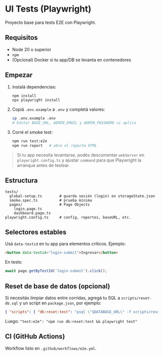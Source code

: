 # UI Tests (Playwright)

Proyecto base para tests E2E con Playwright.

## Requisitos
- Node 20 o superior
- `npm`
- (Opcional) Docker si tu app/DB se levanta en contenedores

## Empezar
1. Instalá dependencias:
   ```bash
   npm install
   npx playwright install
   ```

2. Copiá `.env.example` a `.env` y completá valores:
   ```bash
   cp .env.example .env
   # Editar BASE_URL, ADMIN_EMAIL y ADMIN_PASSWORD si aplica
   ```

3. Corré el smoke test:
   ```bash
   npm run test:e2e
   npm run report   # abre el reporte HTML
   ```

> Si tu app necesita levantarse, podés descomentar `webServer` en `playwright.config.ts`
> y ajustar `command` para que Playwright la arranque antes de testear.

## Estructura
```text
tests/
  global-setup.ts        # guarda sesión (login) en storageState.json
  smoke.spec.ts          # prueba mínima
  pages/                 # Page Objects
    login.page.ts
    dashboard.page.ts
playwright.config.ts     # config, reportes, baseURL, etc.
```

## Selectores estables
Usá `data-testid` en tu app para elementos críticos. Ejemplo:
```html
<button data-testid="login-submit">Ingresar</button>
```
En tests:
```ts
await page.getByTestId('login-submit').click();
```

## Reset de base de datos (opcional)
Si necesitás limpiar datos entre corridas, agregá tu SQL a `scripts/reset-db.sql`
y un script en `package.json`, por ejemplo:
```json
{ "scripts": { "db:reset:test": "psql \"$DATABASE_URL\" -f scripts/reset-db.sql" } }
```
Luego: `"test:e2e": "npm run db:reset:test && playwright test"`

## CI (GitHub Actions)
Workflow listo en `.github/workflows/e2e.yml`.